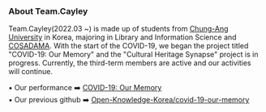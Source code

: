 ### About Team.Cayley 

Team.Cayley(2022.03 ~) is made up of students from [Chung-Ang University](cay.ac.kr) in Korea, majoring in Library and Information Science and [COSADAMA](cosadama.com). With the start of the COVID-19, we began the project titled "COVID-19: Our Memory" and the "Cultural Heritage Synapse" project is in progress. Currently, the third-term members are active and our activities will continue. 

▪️ Our performance ➡️ [COVID-19: Our Memory](http://okfn.kr/projects/covid-19-our-memory/index.html)    
▪️ Our previous github ➡️ [Open-Knowledge-Korea/covid-19-our-memory](https://github.com/Open-Knowledge-Korea/covid-19-our-memory)
